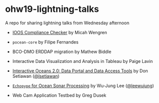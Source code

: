 # ohw19-lightning-talks
A repo for sharing lightning talks from Wednesday afternoon

- [IOOS Compliance Checker](https://github.com/oceanhackweek/ohw19-lightning-talks/blob/master/OHW2019-Wengren-ComplianceChecker.pdf) by Micah Wengren

- `pocean-core` by Filipe Fernandes

- BCO-DMO ERDDAP migration by Mathew Biddle

- Interactive Data Visualization and Analysis in Tableau by Paige Lavin

- [Interactive Oceans 2.0: Data Portal and Data Access Tools](https://nbviewer.jupyter.org/github/cormorack/cormorack.github.io/blob/master/notebooks/2019-Oceanhackweek-IO2-lightning-talk.ipynb) by Don Setiawan ([@lsetiawan](https://github.com/lsetiawan))

- [`Echopype` for Ocean Sonar Processing](https://github.com/oceanhackweek/ohw19-lightning-talks/blob/master/lightning-talk-echopype.pdf) by Wu-Jung Lee ([@leewujung](https://leewujung.github.io))

- Web Cam Application Testbed by Greg Dusek
